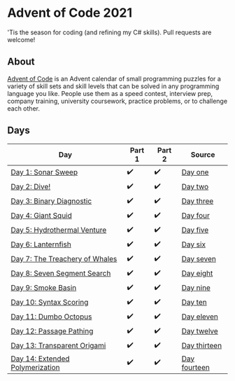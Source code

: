 ﻿ # Advent of Code 2021

 'Tis the season for coding (and refining my C# skills). Pull requests are welcome!

 ## About
 [Advent of Code](https://adventofcode.com) is an Advent calendar of small programming puzzles for a variety of skill sets and skill levels that can be solved in any programming language you like. People use them as a speed contest, interview prep, company training, university coursework, practice problems, or to challenge each other.

 ## Days

 Day|Part 1|Part 2|Source
 -|-|-|-|
[Day 1: Sonar Sweep](https://adventofcode.com/2021/day/1)|✔️|✔️|[Day one](https://github.com/hlim29/AdventOfCode2021/blob/master/Days/DayOne.cs)|
[Day 2: Dive!](https://adventofcode.com/2021/day/2)|✔️|✔️|[Day two](https://github.com/hlim29/AdventOfCode2021/blob/master/Days/DayTwo.cs)|
[Day 3: Binary Diagnostic](https://adventofcode.com/2021/day/3)|✔️|✔️|[Day three](https://github.com/hlim29/AdventOfCode2021/blob/master/Days/DayThree.cs)|
[Day 4: Giant Squid](https://adventofcode.com/2021/day/4)|✔️|✔️|[Day four](https://github.com/hlim29/AdventOfCode2021/blob/master/Days/DayFour.cs)|
[Day 5: Hydrothermal Venture](https://adventofcode.com/2021/day/5)|✔️|✔️|[Day five](https://github.com/hlim29/AdventOfCode2021/blob/master/Days/DayFive.cs)|
[Day 6: Lanternfish](https://adventofcode.com/2021/day/6)|✔️|✔️|[Day six](https://github.com/hlim29/AdventOfCode2021/blob/master/Days/DaySix.cs)|
[Day 7: The Treachery of Whales](https://adventofcode.com/2021/day/7)|✔️|✔️|[Day seven](https://github.com/hlim29/AdventOfCode2021/blob/master/Days/DaySeven.cs)|
[Day 8: Seven Segment Search](https://adventofcode.com/2021/day/8)|✔️|✔️|[Day eight](https://github.com/hlim29/AdventOfCode2021/blob/master/Days/DayEight.cs)|
[Day 9: Smoke Basin](https://adventofcode.com/2021/day/9)|✔️|✔️|[Day nine](https://github.com/hlim29/AdventOfCode2021/blob/master/Days/DayNine.cs)|
[Day 10: Syntax Scoring](https://adventofcode.com/2021/day/10)|✔️|✔️|[Day ten](https://github.com/hlim29/AdventOfCode2021/blob/master/Days/DayTen.cs)|
[Day 11: Dumbo Octopus](https://adventofcode.com/2021/day/11)|✔️|✔️|[Day eleven](https://github.com/hlim29/AdventOfCode2021/blob/master/Days/DayEleven.cs)|
[Day 12: Passage Pathing](https://adventofcode.com/2021/day/12)|✔️|✔️|[Day twelve](https://github.com/hlim29/AdventOfCode2021/blob/master/Days/DayTwelve.cs)|
[Day 13: Transparent Origami](https://adventofcode.com/2021/day/13)|✔️|✔️|[Day thirteen](https://github.com/hlim29/AdventOfCode2021/blob/master/Days/DayThirteen.cs)|
[Day 14: Extended Polymerization](https://adventofcode.com/2021/day/14)|✔️|✔️|[Day fourteen](https://github.com/hlim29/AdventOfCode2021/blob/master/Days/DayFourteen.cs)|
